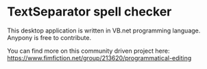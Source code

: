 # TextSeparator spell checker

This desktop application is written in VB.net programming language. Anypony is free to contribute.

You can find more on this community driven project here:
https://www.fimfiction.net/group/213620/programmatical-editing
